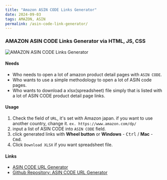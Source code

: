 ```yaml
---
title: "Amazon ASIN CODE Links Generator"
date: 2024-09-03
tags: AMAZON, ASIN
permalink: /asin-code-link-generator/
---
```


### AMAZON ASIN CODE Links Generator via HTML, JS, CSS

<img src="{{site.assets}}{{ page.permalink }}asinCodeLinksGenerator.JPG" alt="AMAZON ASIN CODE Links Generator">

#### Needs

- Who needs to open a lot of amazon product detail pages with `ASIN CODE`.
- Who wants to use a simple methodology to open a lot of ASIN code pages.
- Who wants to download a xlsx(spreadsheet) file simply that is listed with a lot of ASIN CODE product detail page links.

#### Usage

1. Check the field of `URL`, it's set with Amazon japan. if you want to use another country, change it. `ex. https://www.amazon.com/dp/`
2. input a list of ASIN CODE into `ASIN CODE` field.
3. click generated links with **Wheel button** or **Windows** - <kbd>Ctrl</kbd> / **Mac** - <kbd>Cmd</kbd>.
4. Click `Download XLSX` if you want spreadsheet file.

#### Links

- [ASIN CODE URL Generator](https://saramjh.github.io/asinURLGenerator)
- [Github Repository: ASIN CODE URL Generator](https://github.com/saramjh/asinURLGenerator)
